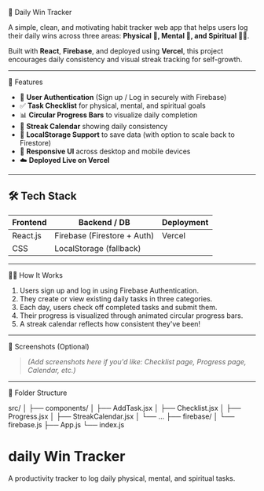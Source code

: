  🧠 Daily Win Tracker

A simple, clean, and motivating habit tracker web app that helps users log their daily wins across three areas: **Physical 💪, Mental 🧠, and Spiritual 🧘‍♀️**. 

Built with **React**, **Firebase**, and deployed using **Vercel**, this project encourages daily consistency and visual streak tracking for self-growth.

---

 🚀 Features

- 🔐 **User Authentication** (Sign up / Log in securely with Firebase)
- ✅ **Task Checklist** for physical, mental, and spiritual goals
- 📊 **Circular Progress Bars** to visualize daily completion
- 📅 **Streak Calendar** showing daily consistency
- 💾 **LocalStorage Support** to save data (with option to scale back to Firestore)
- 📱 **Responsive UI** across desktop and mobile devices
- ☁️ **Deployed Live on Vercel**

---

## 🛠 Tech Stack

| Frontend  | Backend / DB | Deployment |
|-----------|--------------|------------|
| React.js  | Firebase (Firestore + Auth) | Vercel |
| CSS       | LocalStorage (fallback)     |        |

---

🧑‍💻 How It Works

1. Users sign up and log in using Firebase Authentication.
2. They create or view existing daily tasks in three categories.
3. Each day, users check off completed tasks and submit them.
4. Their progress is visualized through animated circular progress bars.
5. A streak calendar reflects how consistent they've been!

---

📸 Screenshots (Optional)

> _(Add screenshots here if you'd like: Checklist page, Progress page, Calendar, etc.)_

---

📂 Folder Structure

src/
│
├── components/
│ ├── AddTask.jsx
│ ├── Checklist.jsx
│ ├── Progress.jsx
│ ├── StreakCalendar.jsx
│ └── ...
├── firebase/
│ └── firebase.js
├── App.js
└── index.js

<!-- <<<<<<< HEAD
# Getting Started with Create React App

This project was bootstrapped with [Create React App](https://github.com/facebook/create-react-app).

## Available Scripts

In the project directory, you can run:

### `npm start`

Runs the app in the development mode.\
Open [http://localhost:3000](http://localhost:3000) to view it in your browser.

The page will reload when you make changes.\
You may also see any lint errors in the console.

### `npm test`

Launches the test runner in the interactive watch mode.\
See the section about [running tests](https://facebook.github.io/create-react-app/docs/running-tests) for more information.

### `npm run build`

Builds the app for production to the `build` folder.\
It correctly bundles React in production mode and optimizes the build for the best performance.

The build is minified and the filenames include the hashes.\
Your app is ready to be deployed!

See the section about [deployment](https://facebook.github.io/create-react-app/docs/deployment) for more information.

### `npm run eject`

**Note: this is a one-way operation. Once you `eject`, you can't go back!**

If you aren't satisfied with the build tool and configuration choices, you can `eject` at any time. This command will remove the single build dependency from your project.

Instead, it will copy all the configuration files and the transitive dependencies (webpack, Babel, ESLint, etc) right into your project so you have full control over them. All of the commands except `eject` will still work, but they will point to the copied scripts so you can tweak them. At this point you're on your own.

You don't have to ever use `eject`. The curated feature set is suitable for small and middle deployments, and you shouldn't feel obligated to use this feature. However we understand that this tool wouldn't be useful if you couldn't customize it when you are ready for it.

## Learn More

You can learn more in the [Create React App documentation](https://facebook.github.io/create-react-app/docs/getting-started).

To learn React, check out the [React documentation](https://reactjs.org/).

### Code Splitting

This section has moved here: [https://facebook.github.io/create-react-app/docs/code-splitting](https://facebook.github.io/create-react-app/docs/code-splitting)

### Analyzing the Bundle Size

This section has moved here: [https://facebook.github.io/create-react-app/docs/analyzing-the-bundle-size](https://facebook.github.io/create-react-app/docs/analyzing-the-bundle-size)

### Making a Progressive Web App

This section has moved here: [https://facebook.github.io/create-react-app/docs/making-a-progressive-web-app](https://facebook.github.io/create-react-app/docs/making-a-progressive-web-app)

### Advanced Configuration

This section has moved here: [https://facebook.github.io/create-react-app/docs/advanced-configuration](https://facebook.github.io/create-react-app/docs/advanced-configuration)

### Deployment

This section has moved here: [https://facebook.github.io/create-react-app/docs/deployment](https://facebook.github.io/create-react-app/docs/deployment)

### `npm run build` fails to minify

This section has moved here: [https://facebook.github.io/create-react-app/docs/troubleshooting#npm-run-build-fails-to-minify](https://facebook.github.io/create-react-app/docs/troubleshooting#npm-run-build-fails-to-minify)
======= -->

# daily Win Tracker

A productivity tracker to log daily physical, mental, and spiritual tasks.

<!-- >>>>>>> 951eff9e82bb18e3498ffc6cb32a350e9f2e1211 -->
